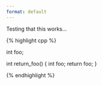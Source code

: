 ```yaml
---
format: default
---
```


Testing that this works...

{% highlight cpp %}

int foo;

int return_foo() {
    int foo;
    return foo;
}

{% endhighlight %}
